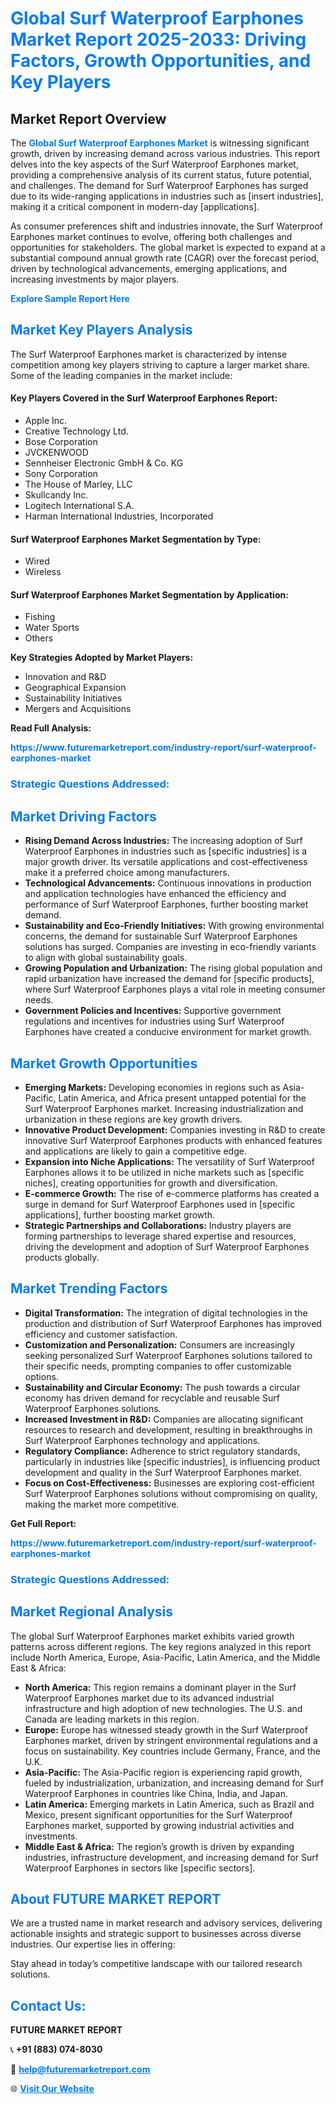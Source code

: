 <h1 style="color: #007BFF;">Global Surf Waterproof Earphones Market Report 2025-2033: Driving Factors, Growth Opportunities, and Key Players</h1>

<section id="overview">
<h2>Market Report Overview</h2>
<p>The <a href="https://www.futuremarketreport.com/industry-report/surf-waterproof-earphones-market" style="color: #007BFF; text-decoration: none;"><strong>Global Surf Waterproof Earphones Market</strong></a> is witnessing significant growth, driven by increasing demand across various industries. This report delves into the key aspects of the Surf Waterproof Earphones market, providing a comprehensive analysis of its current status, future potential, and challenges. The demand for Surf Waterproof Earphones has surged due to its wide-ranging applications in industries such as [insert industries], making it a critical component in modern-day [applications].</p>
<p>As consumer preferences shift and industries innovate, the Surf Waterproof Earphones market continues to evolve, offering both challenges and opportunities for stakeholders. The global market is expected to expand at a substantial compound annual growth rate (CAGR) over the forecast period, driven by technological advancements, emerging applications, and increasing investments by major players.</p>
</section>

<section id="overview">
<p><a href="https://www.futuremarketreport.com/request-sample/reportId=87400" style="color: #007BFF; text-decoration: none;"><strong>Explore Sample Report Here</strong></a></p>
</section>

<section id="key-players">
<h2 style="color: #007BFF;">Market Key Players Analysis</h2>
<p>The Surf Waterproof Earphones market is characterized by intense competition among key players striving to capture a larger market share. Some of the leading companies in the market include:</p>
<h4>Key Players Covered in the Surf Waterproof Earphones Report:</h4>
<ul><li>Apple Inc.</li><li>Creative Technology Ltd.</li><li>Bose Corporation</li><li>JVCKENWOOD</li><li>Sennheiser Electronic GmbH &amp; Co. KG</li><li>Sony Corporation</li><li>The House of Marley, LLC</li><li>Skullcandy Inc.</li><li>Logitech International S.A.</li><li>Harman International Industries, Incorporated</li></ul>
<h4>Surf Waterproof Earphones Market Segmentation by Type:</h4>
<ul><li>Wired</li><li>Wireless</li></ul>

<h4>Surf Waterproof Earphones Market Segmentation by Application:</h4>
<ul><li>Fishing</li><li>Water Sports</li><li>Others</li></ul>
<p><strong>Key Strategies Adopted by Market Players:</strong></p>
<ul>
<li>Innovation and R&D</li>
<li>Geographical Expansion</li>
<li>Sustainability Initiatives</li>
<li>Mergers and Acquisitions</li>
</ul>
</section>

<section>
<p><strong>Read Full Analysis: </strong></p><a href="https://www.futuremarketreport.com/industry-report/surf-waterproof-earphones-market" style="color: #007BFF; text-decoration: none;"><strong>https://www.futuremarketreport.com/industry-report/surf-waterproof-earphones-market</strong></a>
<h3 style="color: #007BFF;">Strategic Questions Addressed:</h3>
</section>

<section id="driving-factors">
<h2 style="color: #007BFF;">Market Driving Factors</h2>
<ul>
<li><strong>Rising Demand Across Industries:</strong> The increasing adoption of Surf Waterproof Earphones in industries such as [specific industries] is a major growth driver. Its versatile applications and cost-effectiveness make it a preferred choice among manufacturers.</li>
<li><strong>Technological Advancements:</strong> Continuous innovations in production and application technologies have enhanced the efficiency and performance of Surf Waterproof Earphones, further boosting market demand.</li>
<li><strong>Sustainability and Eco-Friendly Initiatives:</strong> With growing environmental concerns, the demand for sustainable Surf Waterproof Earphones solutions has surged. Companies are investing in eco-friendly variants to align with global sustainability goals.</li>
<li><strong>Growing Population and Urbanization:</strong> The rising global population and rapid urbanization have increased the demand for [specific products], where Surf Waterproof Earphones plays a vital role in meeting consumer needs.</li>
<li><strong>Government Policies and Incentives:</strong> Supportive government regulations and incentives for industries using Surf Waterproof Earphones have created a conducive environment for market growth.</li>
</ul>
</section>

<section id="growth-opportunities">
<h2 style="color: #007BFF;">Market Growth Opportunities</h2>
<ul>
<li><strong>Emerging Markets:</strong> Developing economies in regions such as Asia-Pacific, Latin America, and Africa present untapped potential for the Surf Waterproof Earphones market. Increasing industrialization and urbanization in these regions are key growth drivers.</li>
<li><strong>Innovative Product Development:</strong> Companies investing in R&D to create innovative Surf Waterproof Earphones products with enhanced features and applications are likely to gain a competitive edge.</li>
<li><strong>Expansion into Niche Applications:</strong> The versatility of Surf Waterproof Earphones allows it to be utilized in niche markets such as [specific niches], creating opportunities for growth and diversification.</li>
<li><strong>E-commerce Growth:</strong> The rise of e-commerce platforms has created a surge in demand for Surf Waterproof Earphones used in [specific applications], further boosting market growth.</li>
<li><strong>Strategic Partnerships and Collaborations:</strong> Industry players are forming partnerships to leverage shared expertise and resources, driving the development and adoption of Surf Waterproof Earphones products globally.</li>
</ul>
</section>

<section id="trending-factors">
<h2 style="color: #007BFF;">Market Trending Factors</h2>
<ul>
<li><strong>Digital Transformation:</strong> The integration of digital technologies in the production and distribution of Surf Waterproof Earphones has improved efficiency and customer satisfaction.</li>
<li><strong>Customization and Personalization:</strong> Consumers are increasingly seeking personalized Surf Waterproof Earphones solutions tailored to their specific needs, prompting companies to offer customizable options.</li>
<li><strong>Sustainability and Circular Economy:</strong> The push towards a circular economy has driven demand for recyclable and reusable Surf Waterproof Earphones solutions.</li>
<li><strong>Increased Investment in R&D:</strong> Companies are allocating significant resources to research and development, resulting in breakthroughs in Surf Waterproof Earphones technology and applications.</li>
<li><strong>Regulatory Compliance:</strong> Adherence to strict regulatory standards, particularly in industries like [specific industries], is influencing product development and quality in the Surf Waterproof Earphones market.</li>
<li><strong>Focus on Cost-Effectiveness:</strong> Businesses are exploring cost-efficient Surf Waterproof Earphones solutions without compromising on quality, making the market more competitive.</li>
</ul>
</section>

<section>
<p><strong>Get Full Report: </strong></p><a href="https://www.futuremarketreport.com/industry-report/surf-waterproof-earphones-market" style="color: #007BFF; text-decoration: none;"><strong>https://www.futuremarketreport.com/industry-report/surf-waterproof-earphones-market</strong></a>
<h3 style="color: #007BFF;">Strategic Questions Addressed:</h3>
</section>


<section id="regional-analysis">
<h2 style="color: #007BFF;">Market Regional Analysis</h2>
<p>The global Surf Waterproof Earphones market exhibits varied growth patterns across different regions. The key regions analyzed in this report include North America, Europe, Asia-Pacific, Latin America, and the Middle East & Africa:</p>
<ul>
<li><strong>North America:</strong> This region remains a dominant player in the Surf Waterproof Earphones market due to its advanced industrial infrastructure and high adoption of new technologies. The U.S. and Canada are leading markets in this region.</li>
<li><strong>Europe:</strong> Europe has witnessed steady growth in the Surf Waterproof Earphones market, driven by stringent environmental regulations and a focus on sustainability. Key countries include Germany, France, and the U.K.</li>
<li><strong>Asia-Pacific:</strong> The Asia-Pacific region is experiencing rapid growth, fueled by industrialization, urbanization, and increasing demand for Surf Waterproof Earphones in countries like China, India, and Japan.</li>
<li><strong>Latin America:</strong> Emerging markets in Latin America, such as Brazil and Mexico, present significant opportunities for the Surf Waterproof Earphones market, supported by growing industrial activities and investments.</li>
<li><strong>Middle East & Africa:</strong> The region’s growth is driven by expanding industries, infrastructure development, and increasing demand for Surf Waterproof Earphones in sectors like [specific sectors].</li>
</ul>
</section>

<footer>
<h2 style="color: #007BFF;">About FUTURE MARKET REPORT</h2>
<p>We are a trusted name in market research and advisory services, delivering actionable insights and strategic support to businesses across diverse industries. Our expertise lies in offering:</p>

<p>Stay ahead in today’s competitive landscape with our tailored research solutions.</p>

<h2 style="color: #007BFF;">Contact Us:</h2>
<p><strong>FUTURE MARKET REPORT</strong></p>
<p>📞 <strong>+91 (883) 074-8030</strong></p>
<p>📧 <strong><a href="mailto:help@futuremarketreport.com" style="color: #007BFF;">help@futuremarketreport.com</a></strong></p>
<p>🌐 <strong><a href="https://www.futuremarketreport.com/" style="color: #007BFF;">Visit Our Website</a></strong></p>
</footer>